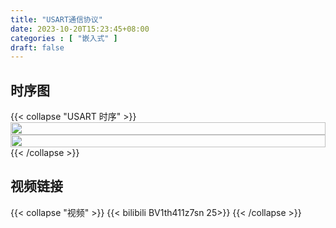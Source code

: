 ```yaml
---
title: "USART通信协议"
date: 2023-10-20T15:23:45+08:00
categories : [ "嵌入式" ]
draft: false
---
```


## 时序图
{{< collapse "USART 时序" >}}
    <img src="/img/嵌入式/USART示波器.png" data-fancybox="gallery" width="100%" height="20" data-width="2000" data-height="1000">
    <img src="/img/嵌入式/时钟数据时序.png" data-fancybox="gallery" width="100%" height="20" data-width="2000" data-height="1000">
{{< /collapse >}}

## 视频链接
{{< collapse "视频" >}}
    {{< bilibili BV1th411z7sn 25>}}
{{< /collapse >}}


